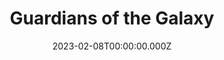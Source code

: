 ---
title: "Guardians of the Galaxy"
year: 2014
date: 2023-02-08T00:00:00.000Z
permalink: /almanac/movies/2023-02-08-guardians-of-the-galaxy/index.html
link: https://boxd.it/3PCXrp
rating: 3
tmdbid: 118340
---